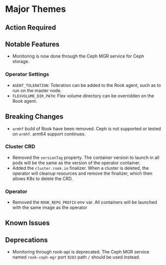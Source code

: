 # Major Themes

## Action Required

## Notable Features
- Monitoring is now done through the Ceph MGR service for Ceph storage.

### Operator Settings
- `AGENT_TOLERATION`: Toleration can be added to the Rook agent, such as to run on the master node.
- `FLEXVOLUME_DIR_PATH`: Flex volume directory can be overridden on the Rook agent.

## Breaking Changes
- `armhf` build of Rook have been removed. Ceph is not supported or tested on `armhf`. arm64 support continues.

### Cluster CRD
- Removed the `versionTag` property. The container version to launch in all pods will be the same as the version of the operator container.
- Added the `cluster.rook.io` finalizer. When a cluster is deleted, the operator will cleanup resources and remove the finalizer, which then allows K8s to delete the CRD.

### Operator
- Removed the `ROOK_REPO_PREFIX` env var. All containers will be launched with the same image as the operator

## Known Issues

## Deprecations
- Monitoring through rook-api is deprecated. The Ceph MGR service named `rook-ceph-mgr` port `9283` path `/` should be used instead.
